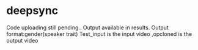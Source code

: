 # deepsync
Code uploading still pending..
Output available in results.
Output format:gender(speaker trait)
Test_input is the input video ,opcloned is the output video
